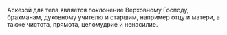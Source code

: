 Аскезой для тела является поклонение Верховному Господу, брахманам, духовному учителю и старшим, например отцу и матери, а также чистота, прямота, целомудрие и ненасилие.